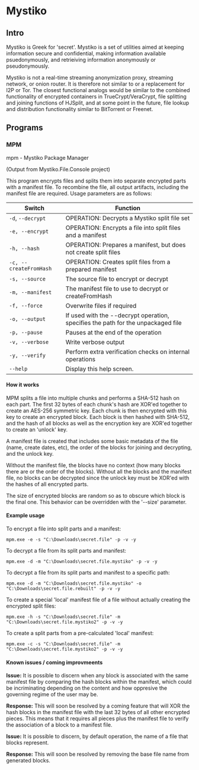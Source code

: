 # Mystiko

## Intro

Mystiko is Greek for 'secret'.  Mystiko is a set of utilities aimed at keeping
information secure and confidential, making information available
psuedonymously, and retrieiving information anonymously or pseudonymously.

Mystiko is not a real-time streaming anonymization proxy, streaming network, or
onion router.  It is therefore not similar to or a replacement for I2P or Tor.
The closest functional analogs would be similar to the combined functionality of
encrypted containers in TrueCrypt/VeraCrypt, file splitting and joining
functions of HJSplit, and at some point in the future, file lookup and
distribution functionality similar to BitTorrent or Freenet.

## Programs

### MPM

mpm - Mystiko Package Manager

(Output from Mystiko.File.Console project)

This program encrypts files and splits them into separate encrypted parts with
a manifest file.  To recombine the file, all output artifacts, including the
manifest file are required.  Usage parameters are as follows:

Switch|Function
------|--------
`-d`, `--decrypt`      | OPERATION: Decrypts a Mystiko split file set
`-e, --encrypt`        | OPERATION: Encrypts a file into split files and a manifest
`-h, --hash`           | OPERATION: Prepares a manifest, but does not create split files
`-c, --createFromHash` | OPERATION: Creates split files from a prepared manifest
`-s, --source`         | The source file to encrypt or decrypt
`-m, --manifest`       | The manifest file to use to decrypt or createFromHash
`-f, --force`          | Overwrite files if required
`-o, --output`         | If used with the --decrypt operation, specifies the path for the unpackaged file
`-p, --pause`          | Pauses at the end of the operation
`-v, --verbose`        | Write verbose output
`-y, --verify`         | Perform extra verification checks on internal operations
`--help`               | Display this help screen.

#### How it works

MPM splits a file into multiple chunks and performs a SHA-512 hash on each
part.  The first 32 bytes of each chunk's hash are XOR'ed together to create
an AES-256 symmetric key.  Each chunk is then encrypted with this key to create
an encrypted block.  Each block is then hashed with SHA-512, and the hash of
all blocks as well as the encryption key are XOR'ed together to create an
'unlock' key.

A manifest file is created that includes some basic metadata of the file (name,
create dates, etc), the order of the blocks for joining and decrypting, and the
unlock key.

Without the manifest file, the blocks have no context (how many blocks there
are or the order of the blocks).  Without all the blocks and the manifest file,
no blocks can be decrypted since the unlock key must be XOR'ed with the hashes
of all encrypted parts.

The size of encrypted blocks are random so as to obscure which block is the
final one.  This behavior can be overridden with the '--size' parameter.

#### Example usage

To encrypt a file into split parts and a manifest:

`mpm.exe -e -s "C:\Downloads\secret.file" -p -v -y`


To decrypt a file from its split parts and manifest:

`mpm.exe -d -m "C:\Downloads\secret.file.mystiko" -p -v -y`


To decrypt a file from its split parts and manifest to a specific path:

`mpm.exe -d -m "C:\Downloads\secret.file.mystiko" -o "C:\Downloads\secret.file.rebuilt" -p -v -y`


To create a special 'local' manifest file of a file without actually creating the encrypted split files:

`mpm.exe -h -s "C:\Downloads\secret.file" -m "C:\Downloads\secret.file.mystiko2" -p -v -y`


To create a split parts from a pre-calculated 'local' manifest:

`mpm.exe -c -s "C:\Downloads\secret.file" -m "C:\Downloads\secret.file.mystiko2" -p -v -y`



#### Known issues / coming improvmeents

**Issue:** It is possible to discern when any block is associated with the same
manifest file by comparing the hash blocks within the manifest, which could be
incriminating depending on the content and how oppresive the governing regime
of the user may be.

**Response:** This will soon be resolved by a coming feature that will XOR the
hash blocks in the manifest file with the last 32 bytes of all other encrypted
pieces.  This means that it requires all pieces plus the manifest file to
verify the association of a block to a manifest file.


**Issue:** It is possible to discern, by default operation, the name of a file that
blocks represent.

**Response:** This will soon be resolved by removing the base file name from
generated blocks.
